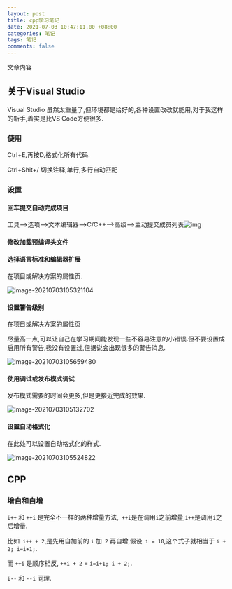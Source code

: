 ```yaml
---
layout: post
title: cpp学习笔记
date: 2021-07-03 10:47:11.00 +08:00
categories: 笔记
tags: 笔记
comments: false
---
```


文章内容



## 关于Visual Studio

Visual Studio 虽然太重量了,但环境都是给好的,各种设置改改就能用,对于我这样的新手,着实是比VS Code方便很多.

### 使用

Ctrl+E,再按D,格式化所有代码.

Ctrl+Shit+/ 切换注释,单行,多行自动匹配

### 设置

#### 回车提交自动完成项目

工具-->选项-->文本编辑器-->C/C++-->高级-->主动提交成员列表![img](F:/GitHub/a690089735.github.io/assets-images/2021-07-03-%E7%AC%94%E8%AE%B0-cpp%E5%AD%A6%E4%B9%A0%E7%AC%94%E8%AE%B0/20180322150755411)

#### 修改加载预编译头文件

#### 选择语言标准和编辑器扩展

在项目或解决方案的属性页.

![image-20210703105321104](F:/GitHub/a690089735.github.io/assets-images/2021-07-03-%E7%AC%94%E8%AE%B0-cpp%E5%AD%A6%E4%B9%A0%E7%AC%94%E8%AE%B0/image-20210703105321104.png)

#### 设置警告级别

在项目或解决方案的属性页

尽量高一点,可以让自己在学习期间能发现一些不容易注意的小错误.但不要设置成启用所有警告,我没有设置过,但据说会出现很多的警告消息.

![image-20210703105659480](F:/GitHub/a690089735.github.io/assets-images/2021-07-03-%E7%AC%94%E8%AE%B0-cpp%E5%AD%A6%E4%B9%A0%E7%AC%94%E8%AE%B0/image-20210703105659480.png)



#### 使用调试或发布模式调试

发布模式需要的时间会更多,但是更接近完成的效果.

![image-20210703105132702](F:/GitHub/a690089735.github.io/assets-images/2021-07-03-%E7%AC%94%E8%AE%B0-cpp%E5%AD%A6%E4%B9%A0%E7%AC%94%E8%AE%B0/image-20210703105132702.png)

#### 设置自动格式化

在此处可以设置自动格式化的样式.

![image-20210703105524822](F:/GitHub/a690089735.github.io/assets-images/2021-07-03-%E7%AC%94%E8%AE%B0-cpp%E5%AD%A6%E4%B9%A0%E7%AC%94%E8%AE%B0/image-20210703105524822.png)



## CPP

### 增自和自增

`i++` 和 `++i` 是完全不一样的两种增量方法,` ++i`是在调用`i`之前增量,`i++`是调用`i`之后增量.

比如` i++ + 2`,是先用自加前的 `i` 加` 2` 再自增,假设` i = 10`,这个式子就相当于 `i + 2; i=i+1;`.

而 `++i` 是顺序相反, `++i + 2` = `i=i+1; i + 2;`.

`i--` 和 `--i` 同理.

